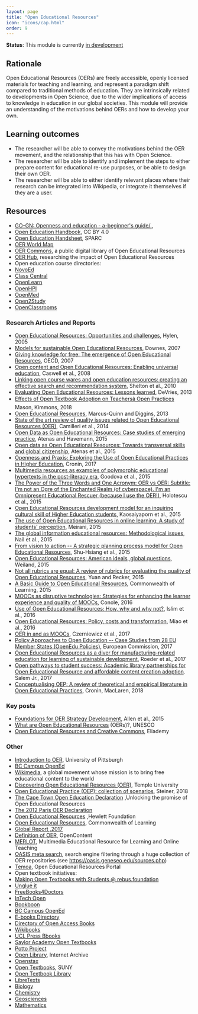 ```yaml
---
layout: page
title: "Open Educational Resources"
icon: "icons/cap.html"
order: 9
---
```


**Status**: This module is currently [in development](https://github.com/OpenScienceMOOC/Module-9-Open-Educational-Resources)

## Rationale

Open Educational Resources (OERs) are freely accessible, openly licensed 
materials for teaching and learning, and represent a paradigm shift compared to 
traditional methods of education. They are intrinsically related to developments 
in Open Science, due to the wider implications of access to knowledge in 
education in our global societies. This module will provide an understanding of 
the motivations behind OERs and how to develop your own.

## Learning outcomes

* The researcher will be able to convey the motivations behind the OER movement, 
  and the relationship that this has with Open Science.
* The researcher will be able to identify and implement the steps to either 
  prepare content for educational re-use purposes, or be able to design their 
  own OER.
* The researcher will be able to either identify relevant places where their 
  research can be integrated into Wikipedia, or integrate it themselves if they 
  are a user.

## Resources

- [GO-GN: Openness and education - a-beginner's guide/ ](http://go-gn.net/go-gn/openness-and-education-a-beginners-guide/),
- [Open Education Handbook](https://en.wikibooks.org/wiki/Open_Education_Handbook), CC BY 4.0
- [Open Education Handsheet](https://sparcopen.org/wp-content/uploads/2017/04/Open-Education-Fact-Sheet_SPARC.11.10-2.pdf), SPARC
- [OER World Map](https://oerworldmap.org/)
- [OER Commons](https://www.oercommons.org/), a public digital library of Open Educational Resources
- [OER Hub](http://oerhub.net/), researching the impact of Open Educational Resources
- Open education course directories:
 - [NovoEd](https://course.novoed.com/courses/)
 - [Class Central](https://www.class-central.com/)
 - [OpenLearn](http://www.open.edu/openlearn/)
 - [OpenHPI](https://open.hpi.de/?locale=en)
 - [OpenMed](http://openmedproject.eu/)
 - [Open2Study](https://www.open2study.com/)
 - [OpenClassrooms](https://openclassrooms.com/)

### Research Articles and Reports

- [Open Educational Resources: Opportunities and challenges](http://www.oecd.org/education/ceri/37351085.pdf), Hylen, 2005
- [Models for sustainable Open Educational Resources](https://www.learntechlib.org/p/44796/), Downes, 2007
- [Giving knowledge for free: The emergence of Open Educational Resources](http://www.oecd.org/education/ceri/38654317.pdf), OECD, 2007
- [Open content and Open Educational Resources: Enabling universal education](http://www.irrodl.org/index.php/irrodl/article/view/469), Caswell et al., 2008
- [Linking open course wares and open education resources: creating an effective search and recommendation system](https://www.sciencedirect.com/science/article/pii/S187705091000325X), Shelton et al., 2010
- [Evaluating Open Educational Resources: Lessons learned](https://oerknowledgecloud.org/sites/oerknowledgecloud.org/files/1-s2.0-S1877042813010422-main.pdf), DeVries, 2013
- [Effects of Open Textbook Adoption on Teachersâ Open Practices](http://dx.doi.org/10.19173/irrodl.v19i3.3517) Mason, Kimmons, 2018
- [Open Educational Resources](https://www.sciencedirect.com/science/article/pii/S1877042813032862), Marcus-Quinn and Diggins, 2013
- [State of the art review of quality issues related to Open Educational Resources (OER)](http://www.pedocs.de/frontdoor.php?source_opus=9101), Camilleri et al., 2014
- [Open Data as Open Educational Resources: Case studies of emerging practice](https://education.okfn.org/files/2015/11/Book-Open-Data-as-Open-Educational-Resources1.pdf), Atenas and Havemann, 2015
- [Open data as Open Educational Resources: Towards transversal skills and global citizenship](http://www.openpraxis.org/~openprax/index.php/OpenPraxis/article/view/233), Atenas et al., 2015
- [Openness and Praxis: Exploring the Use of Open Educational Practices in Higher Education](http://dx.doi.org/10.19173/irrodl.v18i5.3096), Cronin, 2017
- [Multimedia resources as examples of polymorphic educational hypertexts in the post-literacy era](https://www.sciencedirect.com/science/article/pii/S1877042815060346), Goodova et al., 2015
- [The Power of the Three Words and One Acronym: OER vs OER: Subtitle: I'm not an Ogre of the Enchanted Realm (of cyberspace). I'm an Omnipresent Educational Rescuer (because I use the OER!)](https://www.sciencedirect.com/science/article/pii/S1877042815027299), Holotescu et al., 2015
- [Open Educational Resources development model for an inquiring cultural skill of Higher Education students](https://www.sciencedirect.com/science/article/pii/S1877042815009246), Kaosaiyaporn et al., 2015
- [The use of Open Educational Resources in online learning: A study of students' perception](https://eric.ed.gov/?id=EJ1092848), Meirani, 2015
- [The global information educational resources: Methodological issues](https://www.sciencedirect.com/science/article/pii/S1877042815028645), Nail et al., 2015
- [From vision to action -- A strategic planning process model for Open Educational Resources](https://www.sciencedirect.com/science/article/pii/S1877042815011623), Shu-Hsiang et al., 2015
- [Open Educational Resources: American ideals, global questions](http://ger.mercy.edu/index.php/ger/article/view/128), Weiland, 2015
- [Not all rubrics are equal: A review of rubrics for evaluating the quality of Open Educational Resources](http://www.irrodl.org/index.php/irrodl/article/view/2389), Yuan and Recker, 2015
- [A Basic Guide to Open Educational Resources](http://oasis.col.org/handle/11599/36), Commonwealth of Learning, 2015
- [MOOCs as disruptive technologies: Strategies for enhancing the learner experience and quality of MOOCs](http://www.um.es/ead/red/50/conole.pdf), Conole, 2016
- [Use of Open Educational Resources: How, why and why not?](https://eric.ed.gov/?id=EJ1111136), Islim et al., 2016
- [Open Educational Resources: Policy, costs and transformation](http://unesdoc.unesco.org/images/0024/002443/244365e.pdf), Miao et al., 2016
- [OER in and as MOOCs](https://zenodo.org/record/161287#.WowNvoPwaM_), Czerniewicz et al., 2017
- [Policy Approaches to Open Education -- Case Studies from 28 EU Member States (OpenEdu Policies)](https://ec.europa.eu/jrc/en/publication/policy-approaches-open-education-case-studies-28-eu-member-states-openedu-policies), European Commission, 2017
- [Open Educational Resources as a diver for manufacturing-related education for learning of sustainable development](https://www.sciencedirect.com/science/article/pii/S2351978917300148), Roeder et al., 2017
- [Open pathways to student success: Academic library partnerships for Open Educational Resource and affordable content creation adoption](https://www.sciencedirect.com/science/article/pii/S0099133316301409). Salem Jr., 2017
- [Conceptualising OEP: A review of theoretical and empirical literature in Open Educational Practices](http://dx.doi.org/10.5944/openpraxis.10.2.825), Cronin, MacLaren, 2018

### Key posts

- [Foundations for OER Strategy Development](http://www.oerstrategy.org/home/read-the-doc/), Allen et al., 2015
- [What are Open Educational Resources](http://www.unesco.org/new/en/communication-and-information/access-to-knowledge/open-educational-resources/what-are-open-educational-resources-oers/) (OERs)?, UNESCO
- [Open Educational Resources and Creative Commons](https://blog.eliademy.com/2015/03/16/oer/#.WoteXoPwaM8), Eliademy

### Other

- [Introduction to OER](https://pitt.libguides.com/openeducation), University of Pittsburgh
- [BC Campus OpenEd](https://open.bccampus.ca/)
- [Wikimedia](https://www.wikimedia.org/), a global movement whose mission is to bring free educational content to the world
- [Discovering Open Educational Resources (OER)](http://guides.temple.edu/OER), Temple University
- [Open Educational Practice (OEP): collection of scenarios](https://doi.org/10.5281/zenodo.1183805), Steiner, 2018
- [The Cape Town Open Education Declaration](http://www.capetowndeclaration.org/read-the-declaration) ,Unlocking the promise of Open Educational Resources
- [The 2012 Paris OER Declaration](http://www.unesco.org/fileadmin/MULTIMEDIA/HQ/CI/WPFD2009/English_Declaration.html)
- [Open Educational Resources](https://www.hewlett.org/strategy/open-educational-resources/) ,Hewlett Foundation
- [Open Educational Resources](https://web.archive.org/web/20130503135718/http://www.col.org/resources/crsMaterials/Pages/OCW-OER.aspx), Commonwealth of Learning
- [Global Report ,2017](http://oasis.col.org/handle/11599/2788)
- [Definition of OER](http://www.opencontent.org/definition/), OpenContent
- [MERLOT](https://www.merlot.org/merlot/index.htm), Multimedia Educational Resource for Learning and Online Teaching
- [OASIS meta search](https://oasis.geneseo.edu/), search engine filtering through a huge collection of OER repositories (see https://oasis.geneseo.edu/sources.php)
- [Temoa](http://www.temoa.info/), Open Educational Resources Portal
- Open textbook initiatives:
 - [Making Open Textbooks with Students @ rebus.foundation](https://press.rebus.community/makingopentextbookswithstudents/)
 - [Unglue it](https://unglue.it/)
 - [FreeBooks4Doctors](http://www.freebooks4doctors.com/)
 - [InTech Open](https://www.intechopen.com/)
 - [Bookboon](http://bookboon.com/)
 - [BC Campus OpenEd](https://open.bccampus.ca/find-open-textbooks/)
 - [E-books Directory](http://www.e-booksdirectory.com/)
 - [Directory of Open Access Books](https://www.doabooks.org/)
 - [Wikibooks](https://en.wikibooks.org/wiki/Main_Page/)
 - [UCL Press Bbooks](http://www.ucl.ac.uk/ucl-press/browse-books/)
 - [Saylor Academy Open Textbooks](https://www.saylor.org/books/)
 - [Potto Project](http://www.potto.org/)
 - [Open Library](https://openlibrary.org/), Internet Archive
 - [Openstax](https://openstax.org/)
 - [Open Textbooks](https://textbooks.opensuny.org/), SUNY
 - [Open Textbook Library](http://www.open.umn.edu/opentextbooks/)
 - [LibreTexts](http://www.libretexts.org/)
  - [Biology](https://bio.libretexts.org/)
  - [Chemistry](https://chem.libretexts.org/)
  - [Geosciences](https://geo.libretexts.org/)
  - [Mathematics](https://math.libretexts.org/)

